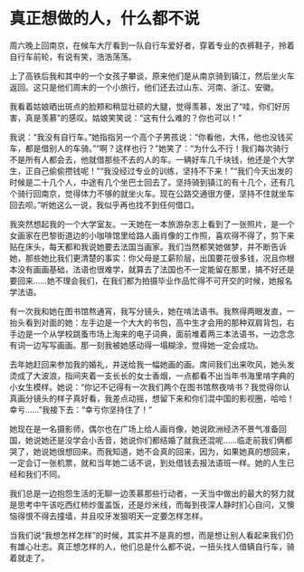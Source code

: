 # 真正想做的人，什么都不说

周六晚上回南京，在候车大厅看到一队自行车爱好者，穿着专业的衣裤鞋子，拎着自行车前轮，有说有笑，浩浩荡荡。

上了高铁后我和其中的一个女孩子攀谈，原来他们是从南京骑到镇江，然后坐火车返回。这只是他们周末的一个小旅行，他们还去过山东、河南、浙江、安徽。

我看着姑娘晒出斑点的脸颊和稍显壮硕的大腿，觉得羡慕，发出了“哇，你们好厉害，真是羡慕”的感叹。姑娘笑笑说：“这有什么难的？你也可以！”

我说：“我没有自行车。”她指指另一个高个子男孩说：“你看他，大伟，他也没钱买车，都是借别人的车骑。”“啊？这样也行？”她笑了：“为什么不行！我们每次骑行不是所有人都会去，他就借那些不去的人的车。一辆好车几千块钱，他还是个大学生，正自己偷偷攒钱呢！”“我没经过专业的训练，坚持不下来！”“我们今天出发的时候是二十几个人，中途有几个坐巴士回去了。坚持骑到镇江的有十几个，还有几个骑行回南京，觉得体力不够的就坐火车。现在公路交通很方便，坚持不住就坐车回去呗。”听她这么一说，我似乎再也找不到任何借口。

我突然想起我的一个大学室友。一天她在一本旅游杂志上看到了一张照片，是一个女画家在巴黎街道边的小咖啡馆里给路人画肖像的工作照，喜欢得不得了，剪下来贴在床头，每天都和我说她要去法国当画家。我们当然都笑她做梦，并不断告诉她，那些她比我们更清楚的事实：你父母是工薪阶层，出国要花很多钱，况且你根本没有画画基础，法语也很难学，就算去了法国也不一定能留在那里，搞不好还是要回来……她不理会我们，在我们都为拍摄毕业作品忙得不可开交的时候，她报名学法语。

有一次我和她在图书馆熬通宵，我写分镜头，她在啃法语书。我熬得两眼发直，一抬头看到对面的她：左手边是一个大大的书包，高中生才会用的那种双肩背包，右手边是一个从学校跳蚤市场上淘来的电子词典，面前堆着两三本法语书，一边念念有词一边写写画画。那一刻我被她感动得一塌糊涂，觉得她一定会成功。

去年她赶回来参加我的婚礼，并送给我一幅她画的画。席间我们出来吹风，她头发烫成了大波浪，指间夹着一支长长的女士香烟，一点都看不出当年书海里啃字典的小女生模样。她说：“你记不记得有一次我们两个在图书馆熬夜啃书？我觉得你认真画分镜头的样子真好看，我差点动摇，想留下来和你们混中国的影视圈，哈哈！幸亏……”我接下去：“幸亏你坚持住了！”

她现在是一名摄影师，偶尔也在广场上给人画肖像，她说欧洲经济不景气准备回国，她说她还是没学会小舌音，她说你们都结婚了就我还混呢……临走前我们俩都哭了，她说她很想回来。而我知道，她不会真的回来，因为，如果她真的想回来，一定会订一张机票，就和当年她二话不说，到处借钱去报法语班一样。她的人生已经和我们不同。

我们总是一边抱怨生活的无聊一边羡慕那些行动者，一天当中做出的最大的努力就是思考中午该吃西红柿炒蛋盖饭，还是炒米线，而每到夜深人静时扪心自问，又懊恼得恨不得去撞墙，并且咬牙发狠明天一定要怎样怎样。

当我们说“我想怎样怎样”的时候，其实并不是真的想，而是想让别人看起来我们仍有雄心壮志。真正想怎样的人，他们总是什么都不说，一扭头找人借辆自行车，骑着就走了。